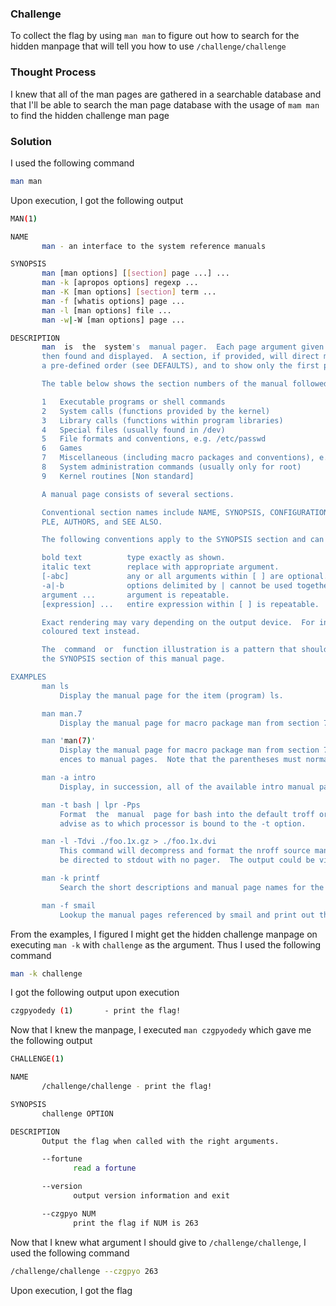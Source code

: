 ### Challenge

To collect the flag by using `man man` to figure out how to search for the hidden manpage that will tell you how to use `/challenge/challenge`

### Thought Process

I knew that all of the man pages are gathered in a searchable database and that I'll be able to search the man page database with the usage of `mam man` to find the hidden challenge man page

### Solution

I used the following command
```bash
man man
```
Upon execution, I got the following output
```bash
MAN(1)                                                                                  Manual pager utils                                                                                 MAN(1)

NAME
       man - an interface to the system reference manuals

SYNOPSIS
       man [man options] [[section] page ...] ...
       man -k [apropos options] regexp ...
       man -K [man options] [section] term ...
       man -f [whatis options] page ...
       man -l [man options] file ...
       man -w|-W [man options] page ...

DESCRIPTION
       man  is  the  system's  manual pager.  Each page argument given to man is normally the name of a program, utility or function.  The manual page associated with each of these arguments is
       then found and displayed.  A section, if provided, will direct man to look only in that section of the manual.  The default action is to search in all of the available sections following
       a pre-defined order (see DEFAULTS), and to show only the first page found, even if page exists in several sections.

       The table below shows the section numbers of the manual followed by the types of pages they contain.

       1   Executable programs or shell commands
       2   System calls (functions provided by the kernel)
       3   Library calls (functions within program libraries)
       4   Special files (usually found in /dev)
       5   File formats and conventions, e.g. /etc/passwd
       6   Games
       7   Miscellaneous (including macro packages and conventions), e.g. man(7), groff(7)
       8   System administration commands (usually only for root)
       9   Kernel routines [Non standard]

       A manual page consists of several sections.

       Conventional section names include NAME, SYNOPSIS, CONFIGURATION, DESCRIPTION, OPTIONS, EXIT STATUS, RETURN VALUE, ERRORS, ENVIRONMENT, FILES, VERSIONS, CONFORMING TO, NOTES, BUGS, EXAM‐
       PLE, AUTHORS, and SEE ALSO.

       The following conventions apply to the SYNOPSIS section and can be used as a guide in other sections.

       bold text          type exactly as shown.
       italic text        replace with appropriate argument.
       [-abc]             any or all arguments within [ ] are optional.
       -a|-b              options delimited by | cannot be used together.
       argument ...       argument is repeatable.
       [expression] ...   entire expression within [ ] is repeatable.

       Exact rendering may vary depending on the output device.  For instance, man will usually not be able to render italics when running in a terminal, and will typically  use  underlined  or
       coloured text instead.

       The  command  or  function illustration is a pattern that should match all possible invocations.  In some cases it is advisable to illustrate several exclusive invocations as is shown in
       the SYNOPSIS section of this manual page.

EXAMPLES
       man ls
           Display the manual page for the item (program) ls.

       man man.7
           Display the manual page for macro package man from section 7.  (This is an alternative spelling of "man 7 man".)

       man 'man(7)'
           Display the manual page for macro package man from section 7.  (This is another alternative spelling of "man 7 man".  It may be more convenient when copying and pasting  cross-refer‐
           ences to manual pages.  Note that the parentheses must normally be quoted to protect them from the shell.)

       man -a intro
           Display, in succession, all of the available intro manual pages contained within the manual.  It is possible to quit between successive displays or skip any of them.

       man -t bash | lpr -Pps
           Format  the  manual  page for bash into the default troff or groff format and pipe it to the printer named ps.  The default output for groff is usually PostScript.  man --help should
           advise as to which processor is bound to the -t option.

       man -l -Tdvi ./foo.1x.gz > ./foo.1x.dvi
           This command will decompress and format the nroff source manual page ./foo.1x.gz into a device independent (dvi) file.  The redirection is necessary as the -T flag causes  output  to
           be directed to stdout with no pager.  The output could be viewed with a program such as xdvi or further processed into PostScript using a program such as dvips.

       man -k printf
           Search the short descriptions and manual page names for the keyword printf as regular expression.  Print out any matches.  Equivalent to apropos printf.

       man -f smail
           Lookup the manual pages referenced by smail and print out the short descriptions of any found.  Equivalent to whatis smail.
```
From the examples, I figured I might get the hidden challenge manpage on executing `man -k` with `challenge` as the argument. Thus I used the following command
```bash
man -k challenge
```
I got the following output upon execution
```bash
czgpyodedy (1)       - print the flag!
```
Now that I knew the manpage, I executed `man czgpyodedy` which gave me the following output
```bash
CHALLENGE(1)                                                                            Challenge Commands                                                                           CHALLENGE(1)

NAME
       /challenge/challenge - print the flag!

SYNOPSIS
       challenge OPTION

DESCRIPTION
       Output the flag when called with the right arguments.

       --fortune
              read a fortune

       --version
              output version information and exit

       --czgpyo NUM
              print the flag if NUM is 263
```
Now that I knew what argument I should give to `/challenge/challenge`, I used the following command
```bash
/challenge/challenge --czgpyo 263
```
Upon execution, I got the flag
